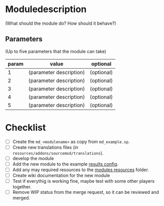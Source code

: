 # Moduledescription
(What should the module do? How should it behave?)


## Parameters
(Up to five parameters that the module can take)


| param | value | optional |
| -------- | -------- | -------- |
| 1   | (parameter description)   | (optional) |
| 2   | (parameter description)   | (optional) |
| 3   | (parameter description)   | (optional) |
| 4   | (parameter description)   | (optional) |
| 5   | (parameter description)   | (optional) |

# Checklist
* [ ] Create the `md_<modulename>` as copy from `md_example.sp`.
* [ ] Create new translations files (in `resources/addons/sourcemod/translations`).
* [ ] develop the module
* [ ] Add the new module to the example [results config](resources/cfg/magicdice/results.cfg).
* [ ] Add any may required resources to the [modules resources](magicdice/resources) folder.
* [ ] Create wiki documentation for the new module
* [ ] Test if everythig is working fine, maybe test with some other players together.
* [ ] Remove WIP status from the merge request, so it can be reviewed and merged.
